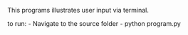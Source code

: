 This programs illustrates user input via terminal.

to run:
    - Navigate to the source folder
    - python program.py



